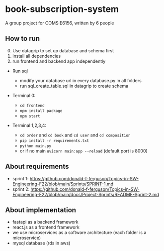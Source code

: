 # book-subscription-system
A group project for COMS E6156, written by 6 people

## How to run

0. Use datagrip to set up database and schema first
1. install all dependencies
2. run frontend and backend app independently

- Run sql
  - modify your database url in every database.py in all folders
  - run sql_create_table.sql in datagrip to create schema

- Terminal 0: 
  - `cd frontend`
  - `npm install package`
  - `npm start`

- Terminal 1,2,3,4: 
  - `cd order` and `cd book` and `cd user` and `cd composition`
  - `pip install -r requirements.txt`
  - `python main.py`
  - or if no main `uvicorn main:app --reload` (default port is 8000)

## About requirements

- sprint 1: https://github.com/donald-f-ferguson/Topics-in-SW-Engineering-F22/blob/main/Sprints/SPRINT-1.md
- sprint 2: https://github.com/donald-f-ferguson/Topics-in-SW-Engineering-F22/blob/main/docs/Project-Sprints/README-Sprint-2.md

## About implementation

- fastapi as a backend framework
- react.js as a frontend framework
- we use microservices as a software architecture (each folder is a microservice)
- mysql database (rds in aws)
